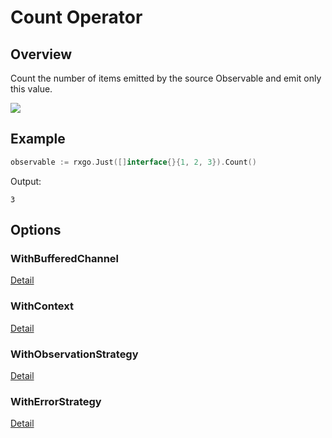 # Count Operator

## Overview

Count the number of items emitted by the source Observable and emit only this value.

![](http://reactivex.io/documentation/operators/images/Count.png)

## Example

```go
observable := rxgo.Just([]interface{}{1, 2, 3}).Count()
```

Output:

```
3
```

## Options

### WithBufferedChannel

[Detail](options.md#withbufferedchannel)

### WithContext

[Detail](options.md#withcontext)

### WithObservationStrategy

[Detail](options.md#withobservationstrategy)

### WithErrorStrategy

[Detail](options.md#witherrorstrategy)